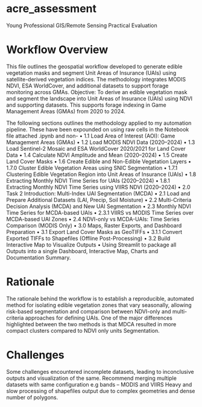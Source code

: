 # acre_assessment
Young Professional GIS/Remote Sensing Practical  Evaluation 

# Workflow Overview
This file outlines the geospatial workflow developed to generate edible vegetation masks and segment Unit Areas of Insurance (UAIs) using satellite-derived vegetation indices. The methodology integrates MODIS NDVI, ESA WorldCover, and additional datasets to support forage monitoring across GMAs.
Objective: To derive an edible vegetation mask and segment the landscape into Unit Areas of Insurance (UAIs) using NDVI and supporting datasets. This supports forage indexing in Game Management Areas (GMAs) from 2020 to 2024.

The following sections outlines the methodology applied to my automation pipeline. These have been expounded on using raw cells in the Notebook file attached .ipynb and non- 
•	1.1 Load Area of Interest (AOI): Game Management Areas (GMAs)
•	1.2 Load MODIS NDVI Data (2020–2024)
•	1.3 Load Sentinel-2 Mosaic and ESA WorldCover 2020/2021 for Land Cover Data
•	1.4 Calculate NDVI Amplitude and Mean (2020–2024)
•	1.5 Create Land Cover Masks
•	1.6 Create Edible and Non-Edible Vegetation Layers
•	1.7.0 Cluster Edible Vegetation Areas using SNIC Segmentation
•	1.7.1 Clustering Edible Vegetation Region into Unit Areas of Insurance (UAIs)
•	1.8 Extracting Monthly NDVI Time Series for UAIs (2020–2024)
•	1.8.1 Extracting Monthly NDVI Time Series using VIIRS NDVI (2020–2024)
•	2.0 Task 2 Introduction: Multi-Index UAI Segmentation (MCDA)
•	2.1 Load and Prepare Additional Datasets (LAI, Precip, Soil Moisture)
•	2.2 Multi-Criteria Decision Analysis (MCDA) and New UAI Segmentation
•	2.3 Monthly NDVI Time Series for MCDA-based UAIs
•	2.3.1 VIIRS vs MODIS Time Series over MCDA-based UAI Zones
•	2.4 NDVI-only vs MCDA-UAIs: Time Series Comparison (MODIS Only)
•	3.0 Maps, Raster Exports, and Dashboard Preparation
•	3.1 Export Land Cover Masks as GeoTIFFs
•	3.1.1 Convert Exported TIFFs to Shapefiles (Offline Post-Processing)
•	3.2 Build Interactive Map to Visualize Outputs
•	Using Streamlit to package all Outputs into a single Dashboard, Interactive Map, Charts and Documentation Summary.

# Rationale
The rationale behind the workflow is to establish a reproducible, automated method for isolating edible vegetation zones that vary seasonally, allowing risk-based segmentation and comparison between NDVI-only and multi-criteria approaches for defining UAIs. One of the major differences highlighted between the two methods is that MDCA resulted in more compact clusters compared to NDVI only units Segmentation.

# Challenges
Some challenges encountered incomplete datasets, leading to inconclusive outputs and visualization of the same. Recommend merging multiple datasets with same configuration e.g bands – MODIS and VIIRS
Heavy and slow processing of shapefiles output due to complex geometries and dense number of polygons.

